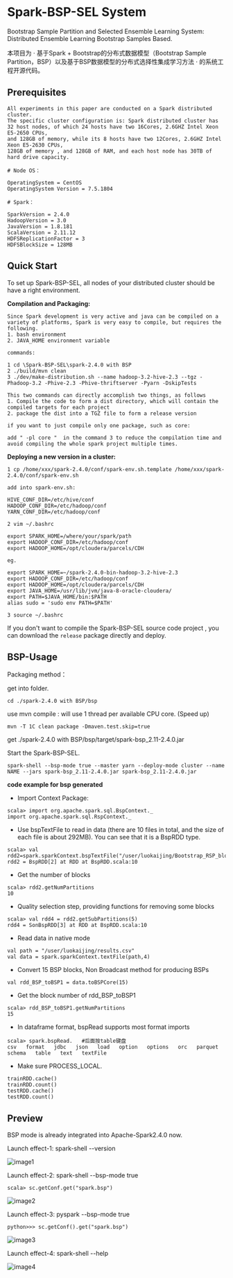 # Spark-BSP-SEL System
Bootstrap Sample Partition and Selected Ensemble Learning System: Distributed Ensemble Learning Bootstrap Samples Based.

本项目为 · 基于Spark + Bootstrap的分布式数据模型（Bootstrap Sample Partition，BSP）以及基于BSP数据模型的分布式选择性集成学习方法 · 的系统工程开源代码。

## Prerequisites

```
All experiments in this paper are conducted on a Spark distributed cluster. 
The specific cluster configuration is: Spark distributed cluster has 32 host nodes, of which 24 hosts have two 16Cores, 2.6GHZ Intel Xeon E5-2650 CPUs, 
and 128GB of memory, while its 8 hosts have two 12Cores, 2.6GHZ Intel Xeon E5-2630 CPUs, 
128GB of memory , and 128GB of RAM, and each host node has 30TB of hard drive capacity.

# Node OS：

OperatingSystem = CentOS 
OperatingSystem Version = 7.5.1804

# Spark：

SparkVersion = 2.4.0
HadoopVersion = 3.0
JavaVersion = 1.8.181
ScalaVersion = 2.11.12
HDFSReplicationFactor = 3
HDFSBlockSize = 128MB
```

## Quick Start
To set up Spark-BSP-SEL, all nodes of your distributed cluster should be have a right environment.

**Compilation and Packaging:**
```
Since Spark development is very active and java can be compiled on a variety of platforms, Spark is very easy to compile, but requires the following.
1. bash environment
2. JAVA_HOME environment variable

commands:

1 cd \Spark-BSP-SEL\spark-2.4.0 with BSP
2 ./build/mvn clean
3 ./dev/make-distribution.sh --name hadoop-3.2-hive-2.3 --tgz -Phadoop-3.2 -Phive-2.3 -Phive-thriftserver -Pyarn -DskipTests

This two commands can directly accomplish two things, as follows
1. Compile the code to form a dist directory, which will contain the compiled targets for each project
2. package the dist into a TGZ file to form a release version

if you want to just compile only one package, such as core:

add " -pl core "  in the command 3 to reduce the compilation time and avoid compiling the whole spark project multiple times.
```
**Deploying a new version in a cluster:**
```
1 cp /home/xxx/spark-2.4.0/conf/spark-env.sh.template /home/xxx/spark-2.4.0/conf/spark-env.sh

add into spark-env.sh:

HIVE_CONF_DIR=/etc/hive/conf
HADOOP_CONF_DIR=/etc/hadoop/conf
YARN_CONF_DIR=/etc/hadoop/conf

2 vim ~/.bashrc

export SPARK_HOME=/where/your/spark/path
export HADOOP_CONF_DIR=/etc/hadoop/conf
export HADOOP_HOME=/opt/cloudera/parcels/CDH

eg.

export SPARK_HOME=~/spark-2.4.0-bin-hadoop-3.2-hive-2.3
export HADOOP_CONF_DIR=/etc/hadoop/conf
export HADOOP_HOME=/opt/cloudera/parcels/CDH
export JAVA_HOME=/usr/lib/jvm/java-8-oracle-cloudera/
export PATH=$JAVA_HOME/bin:$PATH
alias sudo = 'sudo env PATH=$PATH'

3 source ~/.bashrc

```
If you don't want to compile the Spark-BSP-SEL source code project , you can download the `release` package directly and deploy.

## BSP-Usage

Packaging method：

get into folder.

`cd ./spark-2.4.0 with BSP/bsp`

use mvn compile : will use 1 thread per available CPU core. (Speed up)

`mvn -T 1C clean package -Dmaven.test.skip=true`

get ./spark-2.4.0 with BSP/bsp/target/spark-bsp_2.11-2.4.0.jar

Start the Spark-BSP-SEL.

`spark-shell --bsp-mode true --master yarn --deploy-mode cluster --name NAME --jars spark-bsp_2.11-2.4.0.jar spark-bsp_2.11-2.4.0.jar`

**code example for bsp generated**

- Import Context Package:
```
scala> import org.apache.spark.sql.BspContext._
import org.apache.spark.sql.RspContext._
```
- Use bspTextFile to read in data (there are 10 files in total, and the size of each file is about 292MB). You can see that it is a BspRDD type.
```
scala> val rdd2=spark.sparkContext.bspTextFile("/user/luokaijing/Bootstrap_RSP_blocks_in_jars/call_data.csv")
rdd2 = BspRDD[2] at RDD at BspRDD.scala:10
```
- Get the number of blocks
```
scala> rdd2.getNumPartitions
10
```
- Quality selection step, providing functions for removing some blocks
```
scala> val rdd4 = rdd2.getSubPartitions(5)
rdd4 = SonBspRDD[3] at RDD at BspRDD.scala:10
```
- Read data in native mode
```
val path = "/user/luokaijing/results.csv"
val data = spark.sparkContext.textFile(path,4)
```
- Convert 15 BSP blocks, Non Broadcast method for producing BSPs
```
val rdd_BSP_toBSP1 = data.toBSPCore(15)
```
- Get the block number of rdd_BSP_toBSP1
```
scala> rdd_BSP_toBSP1.getNumPartitions
15
```
- In dataframe format, bspRead supports most format imports
```
scala> spark.bspRead.   #后面按table键盘
csv   format   jdbc   json   load   option   options   orc   parquet   schema   table   text   textFile
```
- Make sure PROCESS_LOCAL.
```
trainRDD.cache()
trainRDD.count()
testRDD.cache()
testRDD.count()
```

## Preview

BSP mode is already integrated into Apache-Spark2.4.0 now.

Launch effect-1: spark-shell --version

![image1](https://github.com/benson08230539/Spark-BSP-SEL/blob/main/images/BSP0.png)

Launch effect-2: spark-shell --bsp-mode true

`scala> sc.getConf.get("spark.bsp")`

![image2](https://github.com/benson08230539/Spark-BSP-SEL/blob/main/images/BSP1.png)

Launch effect-3: pyspark --bsp-mode true

`python>>> sc.getConf().get("spark.bsp")`

![image3](https://github.com/benson08230539/Spark-BSP-SEL/blob/main/images/BSP2.png)

Launch effect-4: spark-shell --help

![image4](https://github.com/benson08230539/Spark-BSP-SEL/blob/main/images/BSP3.png)
